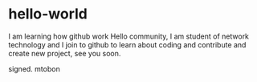 # hello-world
I am learning how github work 
Hello community, I am student of network technology and I join to github to learn about coding and contribute and create new project, see you soon.

signed. mtobon 
